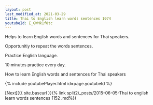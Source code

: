 ```yaml
---
layout: post
last_modified_at: 2021-03-29
title: Thai to English learn words sentences 1074 
youtubeId: E_GWMk1f8tc
---
```

 
 
Helps to learn English words and sentences for Thai speakers.

Opportunitiy to repeat the words sentences. 

Practice English language. 
 
10 minutes practice every day. 
 
How to learn English words and sentences for Thai speakers 
 
{% include youtubePlayer.html id=page.youtubeId %}
 
 
[Next]({{ site.baseurl }}{% link  split2/_posts/2015-06-05-Thai to english learn words sentences 1152 .md%})
 
